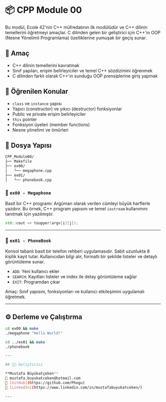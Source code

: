 # 📦 CPP Module 00

Bu modül, Ecole 42'nin C++ müfredatının ilk modülüdür ve C++ dilinin temellerini öğretmeyi amaçlar. C dilinden gelen bir geliştirici için C++'ın OOP (Nesne Yönelimli Programlama) özelliklerine yumuşak bir geçiş sunar.

## 🎯 Amaç

- C++ dilinin temellerini kavratmak
- Sınıf yapıları, erişim belirleyiciler ve temel C++ sözdizimini öğrenmek
- C dilinden farklı olarak C++'ın sunduğu OOP prensiplerine giriş yapmak

## 🧠 Öğrenilen Konular

- `class` ve `instance` yapısı
- Yapıcı (constructor) ve yıkıcı (destructor) fonksiyonlar
- Public ve private erişim belirleyiciler
- `this` pointer
- Fonksiyon üyeleri (member functions)
- Nesne yönetimi ve ömürleri

## 📁 Dosya Yapısı

```bash
CPP_Module00/
├── Makefile
├── ex00/
│   └── megaphone.cpp
├── ex01/
│   └── phonebook.cpp
```

### 🔹 `ex00 - Megaphone`

Basit bir C++ programı: Argüman olarak verilen cümleyi büyük harflerle yazdırır. Bu örnek, C++ program yapısını ve temel `iostream` kullanımını tanıtmak için yazılmıştır.

```cpp
std::cout << toupper(argv[i][j]);
```

---

### 🔹 `ex01 - PhoneBook`

Konsol tabanlı basit bir telefon rehberi uygulamasıdır. Sabit uzunlukta 8 kişilik kayıt tutar. Kullanıcıdan bilgi alır, formatlı bir şekilde listeler ve detaylı görüntüleme sunar.

- `ADD`: Yeni kullanıcı ekler
- `SEARCH`: Kayıtları listeler ve index ile detay görüntüleme sağlar
- `EXIT`: Programdan çıkar

Amaç: Sınıf yapısını, fonksiyonları ve kullanıcı etkileşimini uygulamalı öğretmek.

---

## ⚙️ Derleme ve Çalıştırma

```bash
cd ex00 && make
./megaphone "Hello World!"

cd ../ex01 && make
./phonebook

---

## 👨‍💻 Geliştirici

**Mustafa Büyükatçeken** 
📧 mustafa.buyukatceken@hotmail.com  
🔗 [GitHub](https://github.com/Phogu)  
🔗 [LinkedIn](https://www.linkedin.com/in/mustafabuyukatceken/)

---
